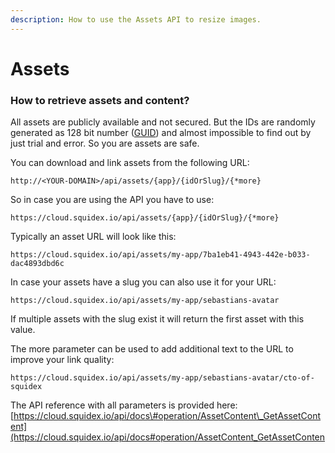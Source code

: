 ```yaml
---
description: How to use the Assets API to resize images.
---
```


# Assets

### How to retrieve assets and content?

All assets are publicly available and not secured. But the IDs are randomly generated as 128 bit number \([GUID](https://en.wikipedia.org/wiki/Universally_unique_identifier)\) and almost impossible to find out by just trial and error. So you are assets are safe.

You can download and link assets from the following URL:

```
http://<YOUR-DOMAIN>/api/assets/{app}/{idOrSlug}/{*more}
```

So in case you are using the API you have to use:

```
https://cloud.squidex.io/api/assets/{app}/{idOrSlug}/{*more}
```

Typically an asset URL will look like this:

```
https://cloud.squidex.io/api/assets/my-app/7ba1eb41-4943-442e-b033-dac4893dbd6c
```

In case your assets have a slug you can also use it for your URL:

```
https://cloud.squidex.io/api/assets/my-app/sebastians-avatar
```

If multiple assets with the slug exist it will return the first asset with this value.

The more parameter can be used to add additional text to the URL to improve your link quality:

```
https://cloud.squidex.io/api/assets/my-app/sebastians-avatar/cto-of-squidex
```

The API reference with all parameters is provided here: [https://cloud.squidex.io/api/docs\#operation/AssetContent\_GetAssetContent](https://cloud.squidex.io/api/docs#operation/AssetContent_GetAssetContent)

### How can I resize images?

The API provides several parameters to provide and manipulate images. Resized images are cached permanently to improve the performance for the next requests.

Use the following query string parameters:

| Parameter | Description |
| :--- | :--- |
| `width` \(number\) | The target width of the asset, if it is an image.  |
| `height` \(number\) | The target height of the asset, if it is an image. |
| `mode` \(string\) | The resize mode when the width and height is defined. Default: `Max` |

You have to pass in either the `width` or `height` parameter. if the asset is not an image these parameters have no effect.

Squidex supports the following resize modes:

| Mode | Description |
| :--- | :--- |
| `Crop` | Crops the resized image to fit the bounds of its container. If the desired width and height is greater than the image dimensions it behaves like `BoxPad`. |
| `CropUpsize` | Crops the resized image to fit the bounds of its container, also desired width and height is greater than the image dimensions. |
| `Pad` | Pads the resized image to fit the bounds of its container. If only one dimension is passed, will maintain the original aspect ratio. |
| `BoxPad` | Pads the image to fit the bound of the container without resizing the original source. When downscaling, performs the same functionality as `Pad`. |
| `Max` | Constrains the resized image to fit the bounds of its container maintaining the original aspect ratio. |
| `Min` | Resizes the image until the shortest side reaches the set given dimension. Up-scaling is disabled in this mode and the original image will be returned if attempted. |

### How to change the image quality?

You can also add the `quality` parameter to the asset URL to define the quality from 0 \(lowest\) to 100 \(best\). If you define the quality the image will always be returned as jpeg format and you might loose transparency information.

### How caching works

Squidex provides the `ETag` __header for each asset. The browser caches the asset, along with its ETag. If the user wants retrieve the same URL resource again, it will first determine whether the locally cached version of the URL has expired \(through the `Cache-Control` and the `Expire` __headers\).  
If the URL has not expired, it will retrieve the locally cached resource. If it is determined that the URL has expired \(is stale\), the client will contact the server and send its previously-saved copy of the ETag along with the request in an `If-None-Match` field.   
Squidex now compares the passed ETag with the ETag of the current version of the asset. If the ETag values match, meaning that the asset has not changed, the server sends back an empty response with a [**HTTP 304 Not Modified**](https://en.wikipedia.org/wiki/HTTP_304) status and the Browser will show the cached version.

More about the ETag header at [Wikipedia](https://en.wikipedia.org/wiki/HTTP_ETag).

You can add the `cache` query parameter as a number of seconds to cache the image in the Browser.   
Then the following header is added to the response:

```
Cache-Contro: public,max-age=<cache>
```

### More useful query parameters

<table>
  <thead>
    <tr>
      <th style="text-align:left">Parameter</th>
      <th style="text-align:left">Description</th>
    </tr>
  </thead>
  <tbody>
    <tr>
      <td style="text-align:left"><code>version</code> (number)</td>
      <td style="text-align:left">If you have update the asset with a new version of the file you can retrieve
        old versions of the file by adding the version header. The first version
        has value <code>0</code>, then <code>1</code>, <code>2</code> and so on.</td>
    </tr>
    <tr>
      <td style="text-align:left">
        <p><code>download</code>
        </p>
        <p>(number)</p>
      </td>
      <td style="text-align:left">By default, Squidex provides the file name of the asset in the response.
        Therefore most browsers will download the file, which might be not desired
        for images. By setting this parameter to <code>0</code> you can prevent the
        download for images.</td>
    </tr>
  </tbody>
</table>